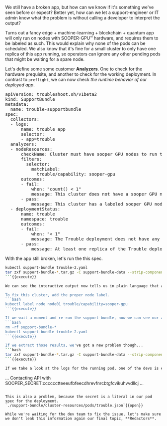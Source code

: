 We still have a broken app, but how can we know if it's something we've seen before or expect?
Better yet, how can we let a support-engineer or IT admin know what the problem is without calling a developer to interpret the output?

Turns out a fancy edge + machine-learning + blockchain + quantum app will only run on nodes with SOOPER-GPU™ hardware, and requires them to be labeled as such.
This would explain why none of the pods can be scheduled.
We also know that it's fine for a small cluster to only have one replica of this app running, so operators can ignore any other pending pods that might be waiting for a spare node.

Let's define some some customer **Analyzers**. 
One to check for the hardware prequisite, and another to check for the working deployment.
In contrast to `preflight`, we can now check _the runtime behavior of our deployed app_.

<pre class="file" data-filename="trouble-2.yaml" data-target="replace">apiVersion: troubleshoot.sh/v1beta2
kind: SupportBundle
metadata:
  name: trouble-supportbundle
spec:
  collectors: 
  - logs:
      name: trouble app
      selector:
      - app=trouble
  analyzers:
  - nodeResources:
      checkName: Cluster must have sooper GPU nodes to run the trouble app
      filters:
        selector:
          matchLabel: 
            trouble/capability: sooper-gpu
      outcomes:
      - fail:
          when: "count() < 1"
          message: This cluster does not have a sooper GPU node and/or node-label.
      - pass:
          message: This cluster has a labeled sooper GPU node.
  - deploymentStatus:
      name: trouble
      namespace: trouble
      outcomes:
      - fail:
          when: "< 1"
          message: The Trouble deployment does not have any ready replicas.
      - pass:
          message: At least one replica of the Trouble deployment is ready.
</pre>

With the app still broken, let's run the this spec.

```bash
kubectl support-bundle trouble-2.yaml
tar zxf support-bundle-*.tar.gz -C support-bundle-data --strip-components=1
```{{execute}}

We can see the interactive output now tells us in plain language that are app won't run without the proper node labels.

To fix this cluster, add the proper node label.
```bash
kubectl label node node01 trouble/capability=sooper-gpu
```{{execute}}

If we wait a moment and re-run the support-bundle, now we can see our app is running as expected, even with only 1/2 replicas `Running`.
```bash
rm -rf support-bundle-*
kubectl support-bundle trouble-2.yaml
```{{execute}}

If we extract those results, we've got a new problem though... 
```bash
tar zxf support-bundle-*.tar.gz -C support-bundle-data --strip-components=1
```{{execute}}

If we take a look at the logs for the running pod, one of the devs is echoing our API secret in the logs (see `./suppport-bundle/trouble-app/<pod id>.log`)!
```
...
Contacting API with SOOPER_SECRET:cccccctteeeufbfeecdhrevfnrcbtgfcvikuhvvdllcj
...
```

This is also a problem, because the secret is a literal in our pod spec for the deployment.
`./support-bundle/cluster-resources/pods/trouble.json`{{open}}

While we're waiting for the dev team to fix the issue, let's make sure we don't leak this information again our final topic, **Redactors**.
